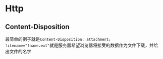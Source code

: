 # Http

## Content-Disposition
最简单的例子就是```Content-Disposition: attachment; filename="fname.ext"```就是服务器希望浏览器将接受的数据作为文件下载，并给出文件的名字
